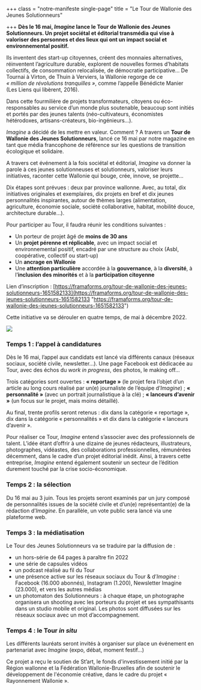 +++
class = "notre-manifeste single-page"
title = "Le Tour de Wallonie des Jeunes Solutionneurs"

+++
**Dès le 16 mai, _Imagine_ lance le Tour de Wallonie des Jeunes Solutionneurs. Un projet sociétal et éditorial transmédia qui vise à valoriser des personnes et des lieux qui ont un impact social et environnemental positif.**

Ils inventent des start-up citoyennes, créent des monnaies alternatives, réinventent l’agriculture durable, explorent de nouvelles formes d’habitats collectifs, de consommation relocalisée, de démocratie participative… De Tournai à Virton, de Thuin à Verviers, la Wallonie regorge de ce  
_« million de révolutions tranquilles »_, comme l’appelle Bénédicte Manier (Les Liens qui libèrent, 2016).

Dans cette fourmilière de projets transformateurs, citoyens ou éco-responsables au service d’un monde plus soutenable, beaucoup sont initiés et portés par des jeunes talents (néo-cultivateurs, économistes hétérodoxes, artisans-créateurs, bio-ingénieurs…).

_Imagine_ a décidé de les mettre en valeur. Comment ? A travers un **Tour de Wallonie des Jeunes Solutionneurs**, lancé ce 16 mai par notre magazine en tant que média francophone de référence sur les questions de transition écologique et solidaire.

A travers cet événement à la fois sociétal et éditorial, _Imagine_ va donner la parole à ces jeunes solutionneuses et solutionneurs, valoriser leurs initiatives, raconter cette Wallonie qui bouge, crée, innove, se projette…

Dix étapes sont prévues : deux par province wallonne. Avec, au total, dix initiatives originales et exemplaires, dix projets en bref et dix jeunes personnalités inspirantes, autour de thèmes larges (alimentation, agriculture, économie sociale, société collaborative, habitat, mobilité douce, architecture durable…).

Pour participer au Tour, il faudra réunir les conditions suivantes :

* Un porteur de projet âgé de **moins de 30 ans**
* Un **projet pérenne et réplicable**, avec un impact social et environnemental positif, encadré par une structure au choix (Asbl, coopérative, collectif ou start-up)
* Un **ancrage en Wallonie**
* Une **attention particulière** accordée à la **gouvernance**, à la **diversité**, à l’**inclusion des minorités** et à la **participation citoyenne**

Lien d’inscription : [https://framaforms.org/tour-de-wallonie-des-jeunes-solutionneurs-1651582133](https://framaforms.org/tour-de-wallonie-des-jeunes-solutionneurs-1651582133 "https://framaforms.org/tour-de-wallonie-des-jeunes-solutionneurs-1651582133")

Cette initiative va se dérouler en quatre temps, de mai à décembre 2022.

![](https://res.cloudinary.com/drg3m95yg/image/upload/c_limit,dpr_auto,q_70,w_1000,f_auto/v1653404503/Solutionneurs_Site_1_ppetga.jpg)

### **Temps 1 : l’appel à candidatures**

Dès le 16 mai, l’appel aux candidats est lancé via différents canaux (réseaux sociaux, société civile, newsletter…). Une page Facebook est dédicacée au Tour, avec des échos du _work in progress_, des photos, le making off…

Trois catégories sont ouvertes : **« reportage »** (le projet fera l’objet d’un article au long cours réalisé par un(e) journaliste de l’équipe d’_Imagine_) ; **« personnalité »** (avec un portrait journalistique à la clé) ; **« lanceurs d’avenir »** (un focus sur le projet, mais moins détaillé).

Au final, trente profils seront retenus : dix dans la catégorie « reportage », dix dans la catégorie « personnalités » et dix dans la catégorie « lanceurs d’avenir ».

Pour réaliser ce Tour, _Imagine_ entend s’associer avec des professionnels de talent. L’idée étant d’offrir à une dizaine de jeunes rédacteurs, illustrateurs, photographes, vidéastes, des collaborations professionnelles, rémunérées décemment, dans le cadre d’un projet éditorial inédit. Ainsi, à travers cette entreprise, _Imagine_ entend également soutenir un secteur de l’édition durement touché par la crise socio-économique.

### **Temps 2 : la sélection**

Du 16 mai au 3 juin. Tous les projets seront examinés par un jury composé de personnalités issues de la société civile et d’un(e) représentant(e) de la rédaction d’_Imagine_. En parallèle, un vote public sera lancé via une plateforme web.

### **Temps 3 : la médiatisation**

Le Tour des Jeunes Solutionneurs va se traduire par la diffusion de :

* un hors-série de 64 pages à paraître fin 2022
* une série de capsules vidéos
* un podcast réalisé au fil du Tour
* une présence active sur les réseaux sociaux du Tour & d’_Imagine_ : Facebook (16.000 abonnés), Instagram (1.200), Newsletter Imagine (23.000), et vers les autres médias
* un photomaton des Solutionneurs : à chaque étape, un photographe organisera un shooting avec les porteurs du projet et ses sympathisants dans un studio mobile et original. Les photos sont diffusées sur les réseaux sociaux avec un mot d’accompagnement.

### **Temps 4 : le Tour _in situ_**

Les différents lauréats seront invités à organiser sur place un événement en partenariat avec _Imagine_ (expo, débat, moment festif…)

Ce projet a reçu le soutien de St’art, le fonds d'investissement initié par la Région wallonne et la Fédération Wallonie-Bruxelles afin de soutenir le développement de l'économie créative, dans le cadre du projet « Rayonnement Wallonie ».